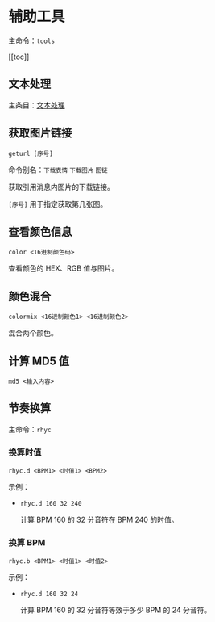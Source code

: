 # 辅助工具

主命令：`tools`

[[toc]]

## 文本处理

主条目：[文本处理](./text/)

## 获取图片链接

```
geturl [序号]
```

命令别名：`下载表情` `下载图片` `图链`

获取引用消息内图片的下载链接。

`[序号]` 用于指定获取第几张图。

## 查看颜色信息

```
color <16进制颜色码>
```

查看颜色的 HEX、RGB 值与图片。

## 颜色混合

```
colormix <16进制颜色1> <16进制颜色2>
```

混合两个颜色。

## 计算 MD5 值

```
md5 <输入内容>
```

## 节奏换算

主命令：`rhyc`

### 换算时值

```
rhyc.d <BPM1> <时值1> <BPM2>
```

示例：

- `rhyc.d 160 32 240`

  计算 BPM 160 的 32 分音符在 BPM 240 的时值。

### 换算 BPM

```
rhyc.b <BPM1> <时值1> <时值2>
```

示例：

- `rhyc.d 160 32 24`

  计算 BPM 160 的 32 分音符等效于多少 BPM 的 24 分音符。